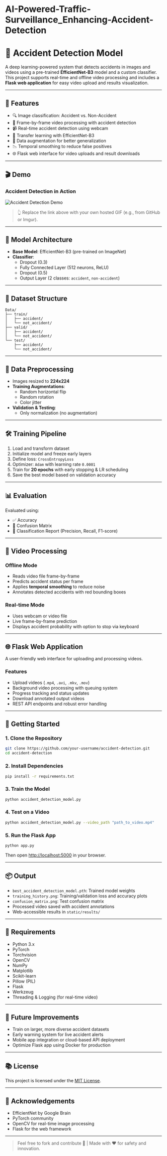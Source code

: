 # AI-Powered-Traffic-Surveillance_Enhancing-Accident-Detection

# 🚨 Accident Detection Model

A deep learning-powered system that detects accidents in images and videos using a pre-trained **EfficientNet-B3** model and a custom classifier. This project supports real-time and offline video processing and includes a **Flask web application** for easy video upload and results visualization.

---

## 📌 Features

- 🔍 Image classification: Accident vs. Non-Accident
- 🎥 Frame-by-frame video processing with accident detection
- 📹 Real-time accident detection using webcam
- 🤖 Transfer learning with EfficientNet-B3
- 🔄 Data augmentation for better generalization
- 📉 Temporal smoothing to reduce false positives
- 🌐 Flask web interface for video uploads and result downloads

---

## 🎬 Demo

### Accident Detection in Action

![Accident Detection Demo](https://user-images.githubusercontent.com/your-username/accident-detection-demo.gif)

> 👆 Replace the link above with your own hosted GIF (e.g., from GitHub or Imgur).

---

## 🧠 Model Architecture

- **Base Model**: EfficientNet-B3 (pre-trained on ImageNet)
- **Classifier**:
  - Dropout (0.3)
  - Fully Connected Layer (512 neurons, ReLU)
  - Dropout (0.5)
  - Output Layer (2 classes: `accident`, `non-accident`)

---

## 📁 Dataset Structure

```
Data/
├── train/
│   ├── accident/
│   └── not_accident/
├── valid/
│   ├── accident/
│   └── not_accident/
└── test/
    ├── accident/
    └── not_accident/
```

---

## 🧪 Data Preprocessing

- Images resized to **224x224**
- **Training Augmentations**:
  - Random horizontal flip
  - Random rotation
  - Color jitter
- **Validation & Testing**:
  - Only normalization (no augmentation)

---

## 🛠️ Training Pipeline

1. Load and transform dataset
2. Initialize model and freeze early layers
3. Define loss: `CrossEntropyLoss`
4. Optimizer: `Adam` with learning rate `0.0001`
5. Train for **20 epochs** with early stopping & LR scheduling
6. Save the best model based on validation accuracy

---

## 📊 Evaluation

Evaluated using:

- ✅ Accuracy
- 🧩 Confusion Matrix
- 📄 Classification Report (Precision, Recall, F1-score)

---

## 🎥 Video Processing

### Offline Mode

- Reads video file frame-by-frame
- Predicts accident status per frame
- Applies **temporal smoothing** to reduce noise
- Annotates detected accidents with red bounding boxes

### Real-time Mode

- Uses webcam or video file
- Live frame-by-frame prediction
- Displays accident probability with option to stop via keyboard

---

## 🌐 Flask Web Application

A user-friendly web interface for uploading and processing videos.

### Features

- Upload videos (`.mp4`, `.avi`, `.mkv`, `.mov`)
- Background video processing with queuing system
- Progress tracking and status updates
- Download annotated output videos
- REST API endpoints and robust error handling

---

## 🚀 Getting Started

### 1. Clone the Repository

```bash
git clone https://github.com/your-username/accident-detection.git
cd accident-detection
```

### 2. Install Dependencies

```bash
pip install -r requirements.txt
```

### 3. Train the Model

```bash
python accident_detection_model.py
```

### 4. Test on a Video

```bash
python accident_detection_model.py --video_path "path_to_video.mp4"
```

### 5. Run the Flask App

```bash
python app.py
```

Then open [http://localhost:5000](http://localhost:5000) in your browser.

---

## 📦 Output

- `best_accident_detection_model.pth`: Trained model weights
- `training_history.png`: Training/validation loss and accuracy plots
- `confusion_matrix.png`: Test confusion matrix
- Processed video saved with accident annotations
- Web-accessible results in `static/results/`

---

## 🧩 Requirements

- Python 3.x
- PyTorch
- Torchvision
- OpenCV
- NumPy
- Matplotlib
- Scikit-learn
- Pillow (PIL)
- Flask
- Werkzeug
- Threading & Logging (for real-time video)

---

## 🌱 Future Improvements

- Train on larger, more diverse accident datasets
- Early warning system for live accident alerts
- Mobile app integration or cloud-based API deployment
- Optimize Flask app using Docker for production

---

## 📚 License

This project is licensed under the [MIT License](LICENSE).

---

## 🙌 Acknowledgements

- EfficientNet by Google Brain
- PyTorch community
- OpenCV for real-time image processing
- Flask for the web framework

---

> Feel free to fork and contribute 🤝 | Made with ❤️ for safety and innovation.
```


